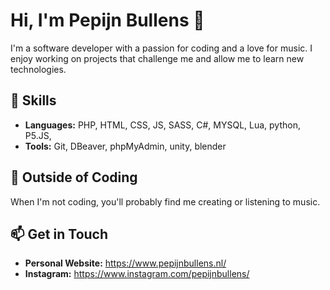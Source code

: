 # Hi, I'm Pepijn Bullens 👋

I'm a software developer with a passion for coding and a love for music. I enjoy working on projects that challenge me and allow me to learn new technologies.

## 🎯 Skills

- **Languages:** PHP, HTML, CSS, JS, SASS, C#, MYSQL, Lua, python, P5.JS, 
- **Tools:** Git, DBeaver, phpMyAdmin, unity, blender

## 🎵 Outside of Coding

When I'm not coding, you'll probably find me creating or listening to music.

## 📫 Get in Touch

- **Personal Website:** https://www.pepijnbullens.nl/
- **Instagram:** https://www.instagram.com/pepijnbullens/
